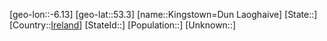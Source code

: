 ﻿---
location: [53.3,-6.13]
type: City
tags:
- geo/City


SpocWebEntityId: 31431
isDeleted: false
confidential: public

---
[geo-lon::-6.13]
[geo-lat::53.3]
[name::Kingstown=Dun Laoghaive]
[State::]
[Country::[Ireland](geo/Continent/Europe/Ireland.md)]
[StateId::]
[Population::]
[Unknown::]

